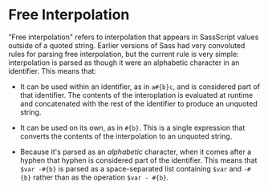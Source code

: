# Free Interpolation

"Free interpolation" refers to interpolation that appears in SassScript values
outside of a quoted string. Earlier versions of Sass had very convoluted rules
for parsing free interpolation, but the current rule is very simple:
interpolation is parsed as though it were an alphabetic character in an
identifier. This means that:

* It can be used within an identifier, as in `a#{b}c`, and is considered part of
  that identifier. The contents of the interoplation is evaluated at runtime and
  concatenated with the rest of the identifier to produce an unquoted string.

* It can be used on its own, as in `#{b}`. This is a single expression that
  converts the contents of the interpolation to an unquoted string.

* Because it's parsed as an *alphabetic* character, when it comes after a hyphen
  that hyphen is considered part of the identifier. This means that `$var -#{b}`
  is parsed as a space-separated list containing `$var` and `-#{b}` rather than
  as the operation `$var - #{b}`.
